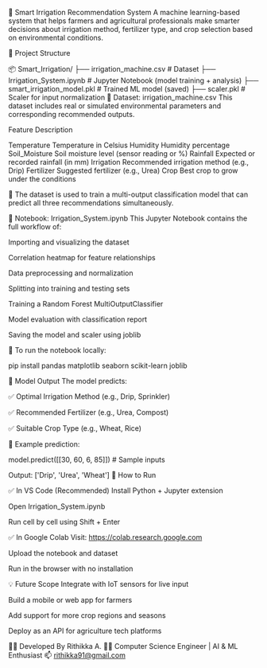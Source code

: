 🌿 Smart Irrigation Recommendation System A machine learning-based system that helps farmers and agricultural professionals make smarter decisions about irrigation method, fertilizer type, and crop selection based on environmental conditions.

📁 Project Structure

📦 Smart_Irrigation/ ├── irrigation_machine.csv # Dataset ├── Irrigation_System.ipynb # Jupyter Notebook (model training + analysis) ├── smart_irrigation_model.pkl # Trained ML model (saved) ├── scaler.pkl # Scaler for input normalization 📄 Dataset: irrigation_machine.csv This dataset includes real or simulated environmental parameters and corresponding recommended outputs.

Feature Description

Temperature Temperature in Celsius Humidity Humidity percentage Soil_Moisture Soil moisture level (sensor reading or %) Rainfall Expected or recorded rainfall (in mm) Irrigation Recommended irrigation method (e.g., Drip) Fertilizer Suggested fertilizer (e.g., Urea) Crop Best crop to grow under the conditions

🔗 The dataset is used to train a multi-output classification model that can predict all three recommendations simultaneously.

📓 Notebook: Irrigation_System.ipynb This Jupyter Notebook contains the full workflow of:

Importing and visualizing the dataset

Correlation heatmap for feature relationships

Data preprocessing and normalization

Splitting into training and testing sets

Training a Random Forest MultiOutputClassifier

Model evaluation with classification report

Saving the model and scaler using joblib

📌 To run the notebook locally:

pip install pandas matplotlib seaborn scikit-learn joblib

🧠 Model Output The model predicts:

✅ Optimal Irrigation Method (e.g., Drip, Sprinkler)

✅ Recommended Fertilizer (e.g., Urea, Compost)

✅ Suitable Crop Type (e.g., Wheat, Rice)

🧪 Example prediction:

model.predict([[30, 60, 6, 85]]) # Sample inputs

Output: ['Drip', 'Urea', 'Wheat']
🚀 How to Run

✅ In VS Code (Recommended) Install Python + Jupyter extension

Open Irrigation_System.ipynb

Run cell by cell using Shift + Enter

✅ In Google Colab Visit: https://colab.research.google.com

Upload the notebook and dataset

Run in the browser with no installation

💡 Future Scope Integrate with IoT sensors for live input

Build a mobile or web app for farmers

Add support for more crop regions and seasons

Deploy as an API for agriculture tech platforms

🙋‍♀️ Developed By Rithikka A. 👩‍💻 Computer Science Engineer | AI & ML Enthusiast 📫 rithikka91@gmail.com
